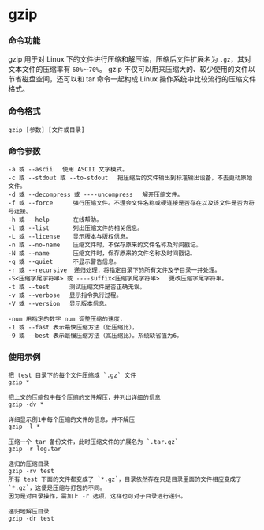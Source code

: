 gzip
===

### 命令功能

gzip 用于对 Linux 下的文件进行压缩和解压缩，压缩后文件扩展名为 `.gz`，其对文本文件的压缩率有 `60%～70%`。
gzip 不仅可以用来压缩大的、较少使用的文件以节省磁盘空间，还可以和 tar 命令一起构成 Linux 操作系统中比较流行的压缩文件格式。



### 命令格式

```
gzip [参数] [文件或目录]
```


### 命令参数

```
-a 或 --ascii 　使用 ASCII 文字模式。
-c 或 --stdout 或 --to-stdout 　把压缩后的文件输出到标准输出设备，不去更动原始文件。
-d 或 --decompress 或 ----uncompress 　解开压缩文件。
-f 或 --force 　   强行压缩文件。不理会文件名称或硬连接是否存在以及该文件是否为符号连接。
-h 或 --help 　    在线帮助。
-l 或 --list 　    列出压缩文件的相关信息。
-L 或 --license 　 显示版本与版权信息。
-n 或 --no-name 　 压缩文件时，不保存原来的文件名称及时间戳记。
-N 或 --name 　    压缩文件时，保存原来的文件名称及时间戳记。
-q 或 --quiet 　   不显示警告信息。
-r 或 --recursive  递归处理，将指定目录下的所有文件及子目录一并处理。
-S<压缩字尾字符串> 或 ----suffix<压缩字尾字符串> 　更改压缩字尾字符串。
-t 或 --test 　   测试压缩文件是否正确无误。
-v 或 --verbose 　显示指令执行过程。
-V 或 --version 　显示版本信息。

-num 用指定的数字 num 调整压缩的速度，
-1 或 --fast 表示最快压缩方法（低压缩比），
-9 或 --best 表示最慢压缩方法（高压缩比）。系统缺省值为6。
```

### 使用示例

```
把 test 目录下的每个文件压缩成 `.gz` 文件
gzip *

把上文的压缩包中每个压缩的文件解压，并列出详细的信息
gzip -dv *

详细显示例1中每个压缩的文件的信息，并不解压
gzip -l *

压缩一个 tar 备份文件，此时压缩文件的扩展名为 `.tar.gz`
gzip -r log.tar

递归的压缩目录
gzip -rv test
所有 test 下面的文件都变成了 `*.gz`，目录依然存在只是目录里面的文件相应变成了 `*.gz`，这便是压缩与打包的不同。
因为是对目录操作，需加上 -r 选项，这样也可对子目录进行递归。

递归地解压目录
gzip -dr test
```
